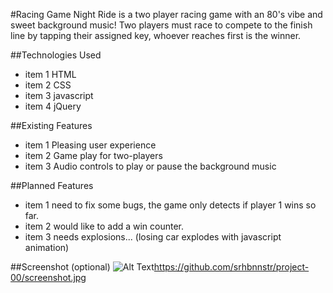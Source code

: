 #Racing Game
Night Ride is a two player racing game with an 80's vibe and sweet background music! Two players must race to compete to the finish line by tapping their assigned key, whoever reaches first is the winner.

##Technologies Used

* item 1 HTML
* item 2 CSS
* item 3 javascript
* item 4 jQuery

##Existing Features

* item 1 Pleasing user experience
* item 2 Game play for two-players
* item 3 Audio controls to play or pause the background music

##Planned Features

* item 1 need to fix some bugs, the game only detects if player 1 wins so far.
* item 2 would like to add a win counter.
* item 3 needs explosions... (losing car explodes with javascript animation)

##Screenshot (optional)
![Alt Text](url)https://github.com/srhbnnstr/project-00/screenshot.jpg 
